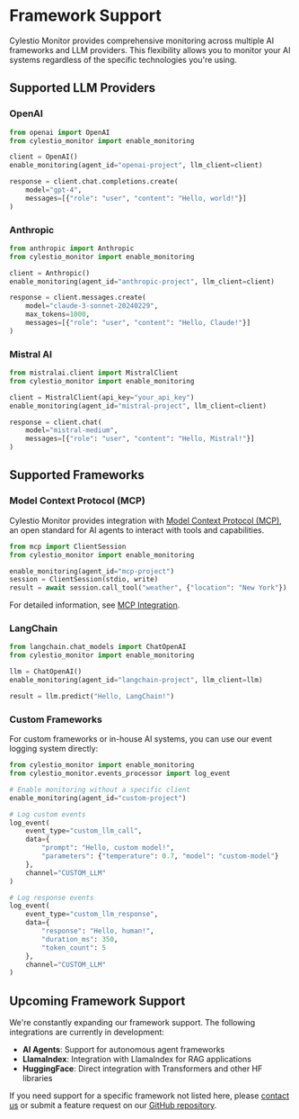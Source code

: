 # Framework Support

Cylestio Monitor provides comprehensive monitoring across multiple AI frameworks and LLM providers. This flexibility allows you to monitor your AI systems regardless of the specific technologies you're using.

## Supported LLM Providers

### OpenAI

```python
from openai import OpenAI
from cylestio_monitor import enable_monitoring

client = OpenAI()
enable_monitoring(agent_id="openai-project", llm_client=client)

response = client.chat.completions.create(
    model="gpt-4",
    messages=[{"role": "user", "content": "Hello, world!"}]
)
```

### Anthropic

```python
from anthropic import Anthropic
from cylestio_monitor import enable_monitoring

client = Anthropic()
enable_monitoring(agent_id="anthropic-project", llm_client=client)

response = client.messages.create(
    model="claude-3-sonnet-20240229",
    max_tokens=1000,
    messages=[{"role": "user", "content": "Hello, Claude!"}]
)
```

### Mistral AI

```python
from mistralai.client import MistralClient
from cylestio_monitor import enable_monitoring

client = MistralClient(api_key="your_api_key")
enable_monitoring(agent_id="mistral-project", llm_client=client)

response = client.chat(
    model="mistral-medium",
    messages=[{"role": "user", "content": "Hello, Mistral!"}]
)
```

## Supported Frameworks

### Model Context Protocol (MCP)

Cylestio Monitor provides integration with [Model Context Protocol (MCP)](https://modelcontextprotocol.io/introduction), an open standard for AI agents to interact with tools and capabilities.

```python
from mcp import ClientSession
from cylestio_monitor import enable_monitoring

enable_monitoring(agent_id="mcp-project")
session = ClientSession(stdio, write)
result = await session.call_tool("weather", {"location": "New York"})
```

For detailed information, see [MCP Integration](mcp.md).

### LangChain

```python
from langchain.chat_models import ChatOpenAI
from cylestio_monitor import enable_monitoring

llm = ChatOpenAI()
enable_monitoring(agent_id="langchain-project", llm_client=llm)

result = llm.predict("Hello, LangChain!")
```

### Custom Frameworks

For custom frameworks or in-house AI systems, you can use our event logging system directly:

```python
from cylestio_monitor import enable_monitoring
from cylestio_monitor.events_processor import log_event

# Enable monitoring without a specific client
enable_monitoring(agent_id="custom-project")

# Log custom events
log_event(
    event_type="custom_llm_call",
    data={
        "prompt": "Hello, custom model!",
        "parameters": {"temperature": 0.7, "model": "custom-model"}
    },
    channel="CUSTOM_LLM"
)

# Log response events
log_event(
    event_type="custom_llm_response",
    data={
        "response": "Hello, human!",
        "duration_ms": 350,
        "token_count": 5
    },
    channel="CUSTOM_LLM"
)
```

## Upcoming Framework Support

We're constantly expanding our framework support. The following integrations are currently in development:

- **AI Agents**: Support for autonomous agent frameworks
- **LlamaIndex**: Integration with LlamaIndex for RAG applications
- **HuggingFace**: Direct integration with Transformers and other HF libraries

If you need support for a specific framework not listed here, please [contact us](https://cylestio.com/contact) or submit a feature request on our [GitHub repository](https://github.com/cylestio/cylestio-monitor/issues). 